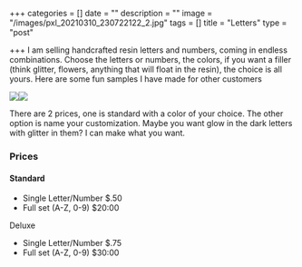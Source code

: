 +++
categories = []
date = ""
description = ""
image = "/images/pxl_20210310_230722122_2.jpg"
tags = []
title = "Letters"
type = "post"

+++
I am selling handcrafted resin letters and numbers, coming in endless combinations. Choose the letters or numbers, the colors, if you want a filler (think glitter, flowers, anything that will float in the resin), the choice is all yours. Here are some fun samples I have made for other customers

![](/images/pxl_20210310_230527881-portrait_2.jpg)![](/images/pxl_20210310_230407339-portrait_2.jpg)

There are 2 prices, one is standard with a color of your choice. The other option is name your customization. Maybe you want glow in the dark letters with glitter in them? I can make what you want.

### Prices

#### Standard

* Single Letter/Number        $.50
* Full set (A-Z, 0-9)               $20:00

Deluxe

* Single Letter/Number        $.75
* Full set (A-Z, 0-9)               $30:00